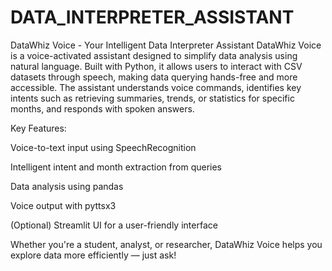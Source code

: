 # DATA_INTERPRETER_ASSISTANT
DataWhiz Voice - Your Intelligent Data Interpreter Assistant
DataWhiz Voice is a voice-activated assistant designed to simplify data analysis using natural language. Built with Python, it allows users to interact with CSV datasets through speech, making data querying hands-free and more accessible. The assistant understands voice commands, identifies key intents such as retrieving summaries, trends, or statistics for specific months, and responds with spoken answers.

Key Features:

Voice-to-text input using SpeechRecognition

Intelligent intent and month extraction from queries

Data analysis using pandas

Voice output with pyttsx3

(Optional) Streamlit UI for a user-friendly interface

Whether you're a student, analyst, or researcher, DataWhiz Voice helps you explore data more efficiently — just ask!


